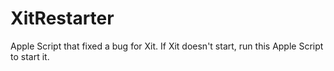 # XitRestarter
Apple Script that fixed a bug for Xit.
If Xit doesn't start, run this Apple Script to start it.
